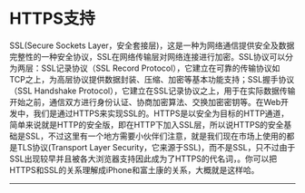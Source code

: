 # HTTPS支持

SSL(Secure Sockets Layer，安全套接层)，这是一种为网络通信提供安全及数据完整性的一种安全协议，SSL在网络传输层对网络连接进行加密。SSL协议可以分为两层：SSL记录协议（SSL Record Protocol），它建立在可靠的传输协议如TCP之上，为高层协议提供数据封装、压缩、加密等基本功能支持；SSL握手协议（SSL Handshake Protocol），它建立在SSL记录协议之上，用于在实际数据传输开始之前，通信双方进行身份认证、协商加密算法、交换加密密钥等。在Web开发中，我们是通过HTTPS来实现SSL的。HTTPS是以安全为目标的HTTP通道，简单来说就是HTTP的安全版，即在HTTP下加入SSL层，所以说HTTPS的安全基础是SSL，不过这里有一个地方需要小伙伴们注意，就是我们现在市场上使用的都是TLS协议(Transport Layer Security，它来源于SSL)，而不是SSL，只不过由于SSL出现较早并且被各大浏览器支持因此成为了HTTPS的代名词，。你可以把HTTPS和SSL的关系理解成iPhone和富土康的关系，大概就是这样哈。 

***


